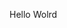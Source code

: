 Hello Wolrd

















































































































































































































































































































































































































































































































































































































































































































































































































































































































































































































































































































































































































































































































































































































































































































































































































































































































































































































































































































































































































































































































































































































































































































































































































































































































































































































































































































































































































































































































































































































































































































































































































































































































































































































































































































































































































































































































































































































































































































































































































































































































































































































































































































































